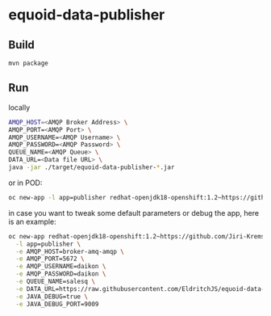 # equoid-data-publisher

## Build

`mvn package`

## Run

locally

```bash
AMQP_HOST=<AMQP Broker Address> \
AMQP_PORT=<AMQP Port> \
AMQP_USERNAME=<AMQP Username> \
AMQP_PASSWORD=<AMQP Password> \
QUEUE_NAME=<AMQP Queue> \
DATA_URL=<Data file URL> \
java -jar ./target/equoid-data-publisher-*.jar
```

or in POD:
```bash
oc new-app -l app=publisher redhat-openjdk18-openshift:1.2~https://github.com/Jiri-Kremser/equoid-data-publisher
```

in case you want to tweak some default parameters or debug the app, here is an example:

```bash
oc new-app redhat-openjdk18-openshift:1.2~https://github.com/Jiri-Kremser/equoid-data-publisher \
  -l app=publisher \
  -e AMQP_HOST=broker-amq-amqp \
  -e AMQP_PORT=5672 \
  -e AMQP_USERNAME=daikon \
  -e AMQP_PASSWORD=daikon \
  -e QUEUE_NAME=salesq \
  -e DATA_URL=https://raw.githubusercontent.com/EldritchJS/equoid-data-publisher/master/data/LiquorNames.txt \
  -e JAVA_DEBUG=true \
  -e JAVA_DEBUG_PORT=9009
```